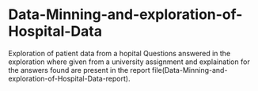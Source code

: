 # Data-Minning-and-exploration-of-Hospital-Data
Exploration of patient data from a hopital
Questions answered in the exploration where given from a university assignment and explaination for the answers found are present in the report file(Data-Minning-and-exploration-of-Hospital-Data-report).
